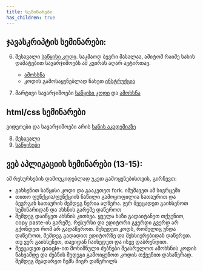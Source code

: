 ```yaml
---
title: სემინარები
has_children: true
---
```





## ჯავასკრიპტის სემინარები:

6. შესავალი [საწყისი კოდი](https://codesandbox.io/s/seminar1-4hcjw?file=/index.js). საკმაოდ ბევრი მასალაა, ამიტომ რაიმე სახის დამატებით სავარჯიშოებს ამ კვირას აღარ ავტირთავ.
    - [ამოხსნა](https://codesandbox.io/s/seminar1-solution-bb4gj?file=/index.js:88-143)
    - კოდის გამოსაყენებლად ნახეთ [ინსტრუქცია](/content/resources/main_de)

7. მარტივი სავარჯიშოები [საწყისი კოდი](https://codesandbox.io/s/seminar2-hffs1?file=/index.js) და [ამოხსნა](https://codesandbox.io/s/seminar2-solution-jkoun)


## html/css სემინარები
ვიდეოები და სავარჯიშოები არის [ხანის აკადემიაზე](https://ka.khanacademy.org/computing/computer-programming/html-css)

8. [შესავალი](https://codesandbox.io/s/seminar8-html1-d23yp?file=/index.html)
9. [საწყისები](https://codesandbox.io/s/seminar9-html1-k9gfy)


## ვებ აპლიკაციის სემინარები (13-15):

ამ რესურსების დამოუკიდებლად უკეთ გამოყენებისთვის, გირჩევთ:
- გახსენით საწყისი კოდი და გააკეთეთ fork. იმუშავეთ ამ სივრცეში
- თითო ფუნქცია/ფუნქციის ნაწილი გამოყოფილია სათაურით და ბევრგან სათაურის შემდეგ წერია აღწერა. ჯერ შეეცადეთ გაიხსენოთ სემინარიდან და ახსნის გარეშე დაწეროთ
- შემდეგ დაიწყეთ ახსნის კითხვა. ყველა ხაზი გადაიტანეთ თქვენით, copy paste-ის გარეშე. რესურსი და ედიტორი გვერდი გვერდ არ გქონდეთ რომ არ გადაწეროთ. შეხედეთ კოდს, რომელიც უნდა დაწეროთ, შემდეგ გადადით ედიტორზე და მეხსიერებიდან დაწერეთ. თუ ვერ გაიხსენეთ, თავიდან ჩაიხედეთ და ისევ დაბრუნდით.
- შეეცადეთ google-ით მონიშნული ძებნები შეასრულოთ ამოხსნის კოდის ნახვამდე და ძებნის შედეგი გამოიყენოთ კოდის თქვენით დასაწერად. შემდეგ შეადარეთ ჩემს მიერ დაწერილს